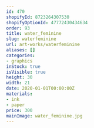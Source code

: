 ```yaml
---
id: 470
shopifyId: 8723264307530
shopifyOptionId: 47772430434634
order: 93
title: water_feminine
slug: waterfeminine
url: art-works/waterfeminine
aliases: []
categories:
- graphics
inStock: true
isVisible: true
height: 30
width: 21
date: 2020-01-01T00:00:00Z
materials:
- ink
- paper
price: 300
mainImage: water_feminine.jpg
---
```

